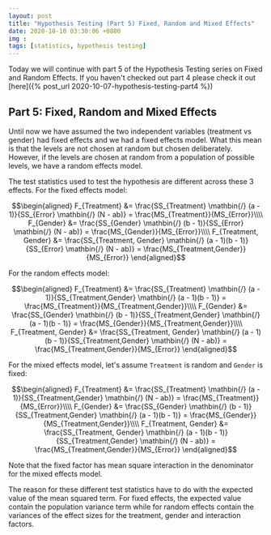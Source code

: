 ```yaml
---
layout: post
title: "Hypothesis Testing (Part 5) Fixed, Random and Mixed Effects"
date: 2020-10-10 03:30:06 +0800
img : 
tags: [statistics, hypothesis testing]
---
```

Today we will continue with part 5 of the Hypothesis Testing series on Fixed and Random Effects. If you haven't checked out part 4 please check it out [here]({% post_url 2020-10-07-hypothesis-testing-part4 %})

## Part 5: Fixed, Random and Mixed Effects

Until now we have assumed the two independent variables (treatment vs gender) had fixed effects and we had a fixed effects model. What this mean is that the levels are not chosen at random but chosen deliberately. However, if the levels are chosen at random from a population of possible levels, we have a random effects model.

The test statistics used to test the hypothesis are different across these 3 effects. For the fixed effects model:

$$\begin{aligned}
F_{Treatment} &= \frac{SS_{Treatment} \mathbin{/} (a - 1)}{SS_{Error} \mathbin{/} (N - ab)} = \frac{MS_{Treatment}}{MS_{Error}}\\\\
F_{Gender} &= \frac{SS_{Gender} \mathbin{/} (b - 1)}{SS_{Error} \mathbin{/} (N - ab)} = \frac{MS_{Gender}}{MS_{Error}}\\\\
F_{Treatment, Gender} &= \frac{SS_{Treatment, Gender} \mathbin{/} (a - 1)(b - 1)}{SS_{Error} \mathbin{/} (N - ab)} = \frac{MS_{Treatment,Gender}}{MS_{Error}}
\end{aligned}$$

For the random effects model:

$$\begin{aligned}
F_{Treatment} &= \frac{SS_{Treatment} \mathbin{/} (a - 1)}{SS_{Treatment,Gender} \mathbin{/} (a - 1)(b - 1)} = \frac{MS_{Treatment}}{MS_{Treatment,Gender}}\\\\
F_{Gender} &= \frac{SS_{Gender} \mathbin{/} (b - 1)}{SS_{Treatment,Gender} \mathbin{/} (a - 1)(b - 1)} = \frac{MS_{Gender}}{MS_{Treatment,Gender}}\\\\
F_{Treatment, Gender} &= \frac{SS_{Treatment, Gender} \mathbin{/} (a - 1)(b - 1)}{SS_{Treatment,Gender} \mathbin{/} (N - ab)} = \frac{MS_{Treatment,Gender}}{MS_{Error}}
\end{aligned}$$

For the mixed effects model, let's assume `Treatment` is random and `Gender` is fixed:

$$\begin{aligned}
F_{Treatment} &= \frac{SS_{Treatment} \mathbin{/} (a - 1)}{SS_{Treatment,Gender} \mathbin{/} (N - ab)} = \frac{MS_{Treatment}}{MS_{Error}}\\\\
F_{Gender} &= \frac{SS_{Gender} \mathbin{/} (b - 1)}{SS_{Treatment,Gender} \mathbin{/} (a - 1)(b - 1)} = \frac{MS_{Gender}}{MS_{Treatment,Gender}}\\\\
F_{Treatment, Gender} &= \frac{SS_{Treatment, Gender} \mathbin{/} (a - 1)(b - 1)}{SS_{Treatment,Gender} \mathbin{/} (N - ab)} = \frac{MS_{Treatment,Gender}}{MS_{Error}}
\end{aligned}$$

Note that the fixed factor has mean square interaction in the denominator for the mixed effects model.

The reason for these different test statistics have to do with the expected value of the mean squared term. For fixed effects, the expected value contain the population variance term while for random effects contain the variances of the effect sizes for the treatment, gender and interaction factors.
